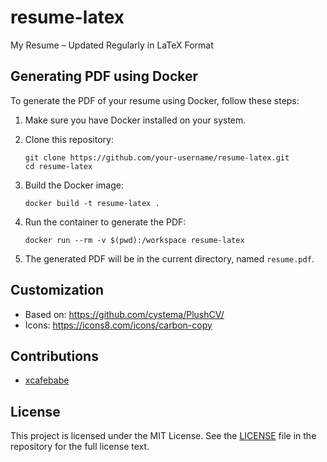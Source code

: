 # resume-latex
My Resume – Updated Regularly in LaTeX Format

## Generating PDF using Docker

To generate the PDF of your resume using Docker, follow these steps:

1. Make sure you have Docker installed on your system.

2. Clone this repository:
   ```
   git clone https://github.com/your-username/resume-latex.git
   cd resume-latex
   ```

3. Build the Docker image:
   ```
   docker build -t resume-latex .
   ```

4. Run the container to generate the PDF:
   ```
   docker run --rm -v $(pwd):/workspace resume-latex
   ```

5. The generated PDF will be in the current directory, named `resume.pdf`.

## Customization

- Based on: https://github.com/cystema/PlushCV/
- Icons: https://icons8.com/icons/carbon-copy

## Contributions

- [xcafebabe](https://github.com/xcafebabe)

## License

This project is licensed under the MIT License. See the [LICENSE](LICENSE) file in the repository for the full license text.



